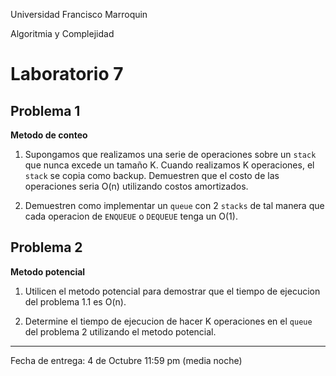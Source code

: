 Universidad Francisco Marroquin

Algoritmia y Complejidad
# Laboratorio 7


## Problema 1
**Metodo de conteo**

1. Supongamos que realizamos una serie de operaciones sobre un `stack` que nunca excede un tamaño K. Cuando realizamos K operaciones, el `stack` se copia como backup. Demuestren que el costo de las operaciones seria O(n) utilizando costos amortizados.

2. Demuestren como implementar un `queue` con 2 `stacks` de tal manera que cada operacion de `ENQUEUE` o `DEQUEUE` tenga un O(1).

 
## Problema 2
**Metodo potencial**

1. Utilicen el metodo potencial para demostrar que el tiempo de ejecucion del problema 1.1 es O(n).

2. Determine el tiempo de ejecucion de hacer K operaciones en el `queue` del problema 2 utilizando el metodo potencial.



- - - -

Fecha de entrega: 4 de Octubre 11:59 pm (media noche)